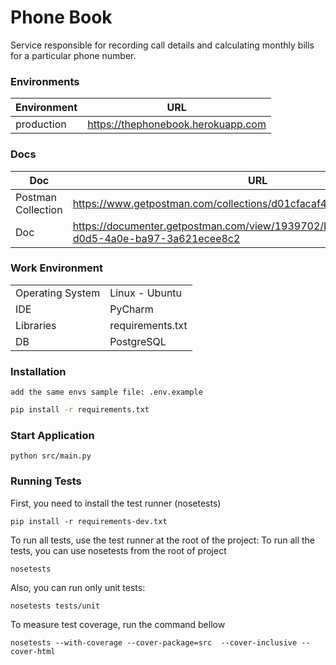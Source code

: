 # Phone Book
Service responsible for recording call details and calculating monthly bills for a particular phone number.

### Environments
| Environment | URL |
|------------|---------|
| production  | https://thephonebook.herokuapp.com


### Docs
| Doc | URL |
|------------|---------|
| Postman Collection  | https://www.getpostman.com/collections/d01cfacaf47bc40be23c
| Doc | https://documenter.getpostman.com/view/1939702/RWaKU9bm#da8c693d-d0d5-4a0e-ba97-3a621ecee8c2

### Work Environment
|  |  |
|------------|---------|
| Operating System | Linux - Ubuntu
| IDE | PyCharm |
|Libraries | requirements.txt |
|DB | PostgreSQL |
### Installation

```
add the same envs sample file: .env.example
```

```sh
pip install -r requirements.txt
```

### Start Application
```shell
python src/main.py
```

### Running Tests

First, you need to install the test runner (nosetests)

```shell
pip install -r requirements-dev.txt
```

To run all tests, use the test runner at the root of the project:
To run all the tests, you can use nosetests from the root of project

```shell
nosetests
```

Also, you can run only unit tests:

```shell
nosetests tests/unit
```

To measure test coverage, run the command bellow

```shell
nosetests --with-coverage --cover-package=src  --cover-inclusive --cover-html
```



